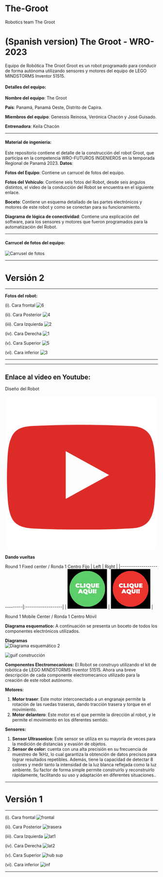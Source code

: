 # The-Groot
Robotics team The Groot
# (Spanish version) The Groot - WRO-2023
Equipo de Robótica The Groot
Groot es un robot programado para conducir de forma autónoma utilizando sensores y motores del equipo de LEGO MINDSTORMS Inventor 51515.

#### Detalles del equipo:
**Nombre del equipo**: The Groot

**País**: Panamá, Panamá Oeste, Distrito de Capira.

**Miembros del equipo**: Genessis Reinosa, Verónica Chacón y José Guisado.

**Entrenadora**: Keila Chacón 

--------------------

#### Material de ingenieria:
Este repositorio contiene el detalle de la construcción del robot Groot, que participa en la competencia WRO-FUTUROS INGENIEROS en la temporada Regional de Panamá 2023.
**Datos**:

**Fotos del Equipo**: Contiene un carrucel de fotos del equipo.

**Fotos del Vehículo**: Contiene seis fotos del Robot, desde seis ángulos distintos, el video de la conducción del Robot se encuentra en el siguiente enlace.

**Boceto**: Contiene un esquema detallado de las partes electrónicos y motores de este robot y como se conectan para su funcionamiento. 

**Diagrama de lógica de conectividad**: Contiene una explicación del software, para los sensores y motores que fueron programados para la automatización del Robot.

---------

#### Carrucel de fotos del equipo:
![Carrusel de fotos ](https://github.com/ProfaKeila/The-Groot/assets/112026718/af9ee1f7-a4c2-4ad2-b629-48ccbaddd912)

------------------------------------
# **Versión 2**
------------------------------------

**Fotos del robot:**

(i).	Cara frontal
![6](https://github.com/ProfaKeila/The-Groot/assets/112026718/6d3e45e5-0ad2-48fb-a51a-cba3dcfb0be2)

(ii).	Cara Posterior
![4](https://github.com/ProfaKeila/The-Groot/assets/112026718/468eeb0f-923e-4e44-a1e9-60792496708e)

(iii). Cara Izquierda
 ![2](https://github.com/ProfaKeila/The-Groot/assets/112026718/5f14f6a7-c911-4be3-a8f6-131599e371dd)

(iv).	Cara Derecha
![1](https://github.com/ProfaKeila/The-Groot/assets/112026718/18eea2c0-20dd-4ef7-9c04-f3beab611380)

(v).	Cara Superior
 ![5](https://github.com/ProfaKeila/The-Groot/assets/112026718/56a665a6-f720-401e-a355-197974b35a24)

(vi).	Cara inferior
 ![3](https://github.com/ProfaKeila/The-Groot/assets/112026718/c44ab4d9-f840-456b-b19f-091b39ee355f)

------------------------------------------------
------------------------------------------------

## **Enlace al video en Youtube**:

Diseño del Robot

[![Explain](assets/545.png)](https://www.youtube.com/watch?v=wnwVR5ICpu8)

**Dando vueltas**

Round 1 Fixed center / Ronda 1 Centro Fijo
| Left | Right |
|----------------------------|:-------------------|
| [![Left_Video](assets/GreenClick.jpeg)](https://youtube.com/watch?v=YElV2cVlcGc&feature=share) | [![Right_Video](assets/RedClick.png)](https://youtube.com/watch?v=4E5d0kaR8jM&feature=share) |






Round 1 Mobile Center / Ronda 1 Centro Móvil




**Diagrama esquematico:**
A continuación se presenta un boceto de todos los componentes electrónicos utilizados.
 
**Diagramas**  
![Diagrama esquemático 2](https://github.com/ProfaKeila/The-Groot/assets/112026718/d930809b-5c4d-4226-93a9-a6cc62784785)

![guif construcción](https://github.com/ProfaKeila/The-Groot/assets/112026718/188f8ff4-d7a4-4a76-878f-c681aa7d0da7)




**Componentes Electromecanicos:**
El Robot se construyo utilizando el kit de robótica de LEGO MINDSTORMS Inventor 51515. Ahora una breve descripción de cada componente electromecanico utilizado para la creación de este robot autónomo.

**Motores:** 
1.	**Motor traser**: Este  motor interconectado a un engranaje  permite la rotación de las ruedas traseras, dando tracción trasera y torque en el movimiento.
2.	**Motor delantero**: Este motor es el que permite la dirección al robot, y le permite el movimiento en los diferentes sentido.

**Sensores:**
1.	**Sensor Ultrasonico:** Este sensor se utiliza en su mayoría de veces para la medición de distancias y evasión de objetos.
3.	**Sensor de color:** cuenta con una alta precisión en su frecuencia de muestreo de 1kHz, lo cual garantiza la obtención de datos precisos para lograr resultados repetibles. Además, tiene la capacidad de detectar 8 colores y medir tanto la intensidad de la luz blanca reflejada como la luz ambiente. Su factor de forma simple permite construirlo y reconstruirlo rápidamente, facilitando su uso y adaptación en diferentes situaciones..

----------------------------------------------------------
# **Versión 1**
----------------------------------------------------------

(i).	Cara frontal
![frontal](https://github.com/ProfaKeila/The-Groot/assets/112026718/42a04998-14ac-4aae-a103-18d1d24857d3)

(ii).	Cara Posterior
![trasera](https://github.com/ProfaKeila/The-Groot/assets/112026718/5beda6c1-b0c8-43f2-b230-fd66f933e21e)

(iii). Cara Izquierda
![lat1](https://github.com/ProfaKeila/The-Groot/assets/112026718/98cf4f8a-d144-44e2-957b-3924b24bd66a)

(iv).	Cara Derecha
![lat2](https://github.com/ProfaKeila/The-Groot/assets/112026718/def411bb-de75-47bf-bd12-34f58ff1e1d1)

(v).	Cara Superior
![hub sup](https://github.com/ProfaKeila/The-Groot/assets/112026718/4e526ebf-06bf-4e72-8857-3ad5700ab727)

(vi).	Cara inferior
![inf](https://github.com/ProfaKeila/The-Groot/assets/112026718/c8fc86aa-ca61-4bdf-86af-cee00f783939)

------------
